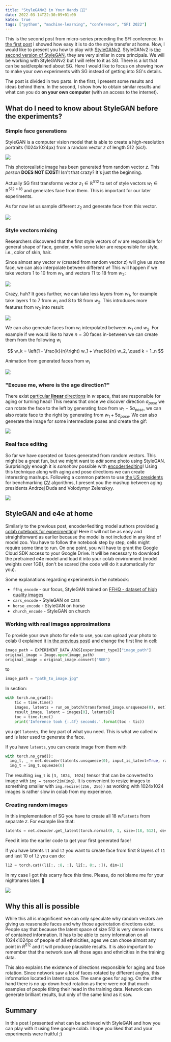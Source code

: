 ```yaml
---
title: "StyleGANv2 in Your Hands 💇👻"
date: 2022-03-14T22:30:09+01:00
katex: true
tags: ["python", "machine-learning", "conference", "SFI 2022"]
---
```


This is the second post from micro-series preceding the SFI conference.
In [the first post](/posts/playing-with-style-transfer) I showed how easy it is to do the style transfer at home.
Now, I would like to present you how to play with [StyleGANv2](https://github.com/NVlabs/stylegan2).
StyleGANv2 is [the second version of StyleGAN](https://indipest.files.wordpress.com/2021/03/bw6d5zz.gif), they are very similar in core principals.
We will be working with StyleGANv2 but I will refer to it as SG.
There is a lot that can be said/explained about SG.
Here I would like to focus on showing how to make your own experiments with SG instead of getting into SG's details.

The post is divided in two parts.
In the first, I present some results and ideas behind them.
In the second, I show how to obtain similar results and what can you do **on your own computer** (with an access to the internet).

## What do I need to know about StyleGAN before the experiments?

### Simple face generations

StyleGAN is a computer vision model that is able to create a high-resolution portraits (1024x1024px) from a random vector $z$ of length 512 (sic!).

![](white_lady.jpg)

This photorealistic image has been generated from random vector $z$.
This *person* **DOES NOT EXIST**!
Isn't that crazy?
It's just the beginning.

Actually SG first transforms vector $z_1\in \mathbb{R}^{512}$ to set of style vectors $w_1\in\mathbb{R}^{512 \times 18}$ and generates face from them.
This is important for our later experiments.

As for now let us sample different $z_2$ and generate face from this vector.

![](smile_black.jpg)

### Style vectors mixing

Researchers discovered that the first style vectors of $w$ are responsible for general shape of face, gender, while some later are responsible for style, i.e., color of skin, hair.

Since almost any vector $w$ (created from random vector $z$) will give us _some_ face, we can also interpolate between different $w$!
This will happen if we take vectors 1 to 10 from $w_1$, and vectors 11 to 18 from $w_2$:

![](black_lady2.jpg)

Crazy, huh?
It goes further, we can take less layers from $w_1$, for example take layers 1 to 7 from $w_1$ and 8 to 18 from $w_2$.
This introduces more features from $w_2$ into result:

![](black_guy2.jpg)

We can also generate faces from $w_i$ interpolated between $w_1$ and $w_2$.
For example if we would like to have $n=30$ faces in-between we can create them from the following $w_i$

$$
w_k = \left(1 - \frac{k}{n}\right) w_1 + \frac{k}{n} w_2, \quad k = 1..n
$$

Animation from generated faces from $w_i$

![](man_woman.webp)

### "Excuse me, where is the age direction?"

There exist [particular **linear** directions](https://github.com/genforce/interfacegan) in $w$ space, that are responsible for aging or turning head!
This means that once we discover direction $a_{pose}$ we can rotate the face to the left by generating face from $w_1 - 5 a_{pose}$, we can also rotate face to the right by generating from $w_1 + 5 a_{pose}$.
We can also generate the image for some intermediate poses and create the gif:

![](rotate_woman.webp)

### Real face editing

So far we have operated on faces generated from random vectors.
This might be a great fun, but we might want to _edit_ some photo using StyleGAN.
Surprisingly enough it is _somehow_ possible with [encoder4editing](https://github.com/omertov/encoder4editing)!
Using this technique along with aging and pose directions we can create interesting mashups.
Following a common pattern to use [the US presidents](https://github.com/ageitgey/face_recognition) for benchmarking [CV](https://en.wikipedia.org/wiki/Computer_vision) algorithms, I present you the mashup between aging presidents Andrzej Duda and Volodymyr Zelenskyy.


![](presidents.webp)

## StyleGAN and e4e at home

Similarly to the previous post, encoder4editing model authors provided [a colab notebook for experimenting](https://colab.research.google.com/github/omertov/encoder4editing/blob/main/notebooks/inference_playground.ipynb)!
Here it will not be as easy and straightforward as earlier because the model is not included in any kind of model zoo.
You have to follow the notebook step by step, cells might require some time to run.
On one point, you will have to grant the Google Cloud SDK access to your Google Drive.
It will be necessary to download the pretrained e4e model and load it into your colab environment (model weights over 1GB), don't be scared (the code will do it automatically for you).

Some explanations regarding experiments in the notebook:

- `ffhq_encode` - our focus, StyleGAN trained on [FFHQ - dataset of high quality images](https://github.com/NVlabs/ffhq-dataset)
- `cars_encode` - StyleGAN on cars
- `horse_encode` - StyleGAN on horse
- `church_encode` - StyleGAN on church

### Working with real images approximations

To provide your own photo for e4e to use, you can upload your photo to colab (I explained it [in the previous post](/posts/playing-with-style-transfer#adjusting-for-images-from-you-local-disk)) and change the first line in cell:

```python
image_path = EXPERIMENT_DATA_ARGS[experiment_type]["image_path"]
original_image = Image.open(image_path)
original_image = original_image.convert("RGB")
```

to

```python
image_path = "path_to_image.jpg"
```

In section:

```python
with torch.no_grad():
    tic = time.time()
    images, latents = run_on_batch(transformed_image.unsqueeze(0), net)
    result_image, latent = images[0], latents[0]
    toc = time.time()
    print('Inference took {:.4f} seconds.'.format(toc - tic))
```

you get `latents`, the key part of what you need.
This is what we called $w$ and is later used to generate the face.

If you have `latents`, you can create image from them with

```python
with torch.no_grad():
  img_t, _ = net.decoder(latents.unsqueeze(0), input_is_latent=True, randomize_noise=False)
  img_t = img_t.squeeze(0)
```

The resulting `img_t` is `[3, 1024, 1024]` tensor that can be converted to image with 
`img = tensor2im(img)`.
It is convenient to resize images to something smaller with `img.resize((256, 256))` as working with 1024x1024 images is rather slow in colab from my experience.

### Creating random images

In this implementation of SG you have to create all 18 $w$/`latents` from separate $z$.
For example like that:

```python
latents = net.decoder.get_latent(torch.normal(0, 1, size=(18, 512), device="cuda:0")).unsqueeze(0)
```

Feed it into the earlier code to get your first generated face!

If you have latents `l1` and `l2` you want to create face from first 8 layers of `l1` and last 10 of `l2` you can do: 

```python
l12 = torch.cat((l1[:, :8, :], l2[:, 8:, :]), dim=1)
```

In my case I got this scarry face this time.
Please, do not blame me for your nightmares later. 👻

![](strange_mix.jpg)

## Why this all is possible

While this all is magnificent we can only speculate why random vectors are giving us reasonable faces and why those age/rotation directions exist.
People say that because the latent space of size 512 is very dense in terms of contained information. 
It has to be able to carry information on all 1024x1024px of people of all ethnicities, ages we can chose almost any point in $R^{512}$ and it will produce plausible results.
It is also important to remember that the network saw all those ages and ethnicities in the training data.

This also explains the existence of directions responsible for aging and face rotation.
Since network saw a lot of faces rotated by different angles, this information located in latent space.
The same goes for aging.
On the other hand there is no up-down head rotation as there were not that much examples of people tilting their head in the training data.
Network can generate brilliant results, but only of the same kind as it saw.

## Summary

In this post I presented what can be achieved with StyleGAN and how you can play with it using free google colab.
I hope you liked that and your experiments were fruitful ;)
